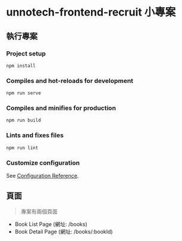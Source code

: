 # unnotech-frontend-recruit 小專案

## 執行專案

### Project setup
```
npm install
```
### Compiles and hot-reloads for development
```
npm run serve
```
### Compiles and minifies for production
```
npm run build
```
### Lints and fixes files
```
npm run lint
```
### Customize configuration
See [Configuration Reference](https://cli.vuejs.org/config/).

## 頁面
> 專案有兩個頁面
* Book List Page (網址: /books)
* Book Detail Page (網址: /books/:bookId)
